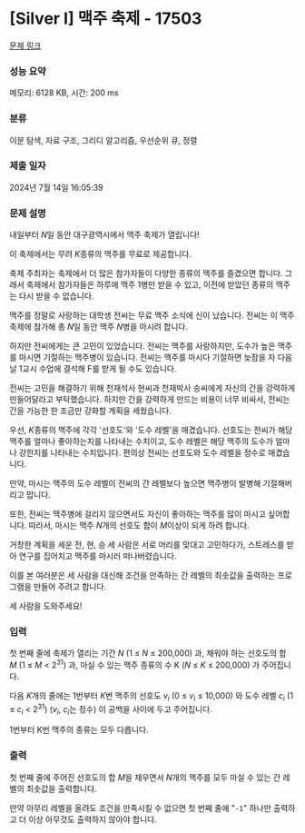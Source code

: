 # [Silver I] 맥주 축제 - 17503 

[문제 링크](https://www.acmicpc.net/problem/17503) 

### 성능 요약

메모리: 6128 KB, 시간: 200 ms

### 분류

이분 탐색, 자료 구조, 그리디 알고리즘, 우선순위 큐, 정렬

### 제출 일자

2024년 7월 14일 16:05:39

### 문제 설명

<p>내일부터 <em>N</em>일 동안 대구광역시에서 맥주 축제가 열립니다!</p>

<p>이 축제에서는 무려 <em>K</em>종류의 맥주를 무료로 제공합니다.</p>

<p>축제 주최자는 축제에서 더 많은 참가자들이 다양한 종류의 맥주를 즐겼으면 합니다. 그래서 축제에서 참가자들은 하루에 맥주 1병만 받을 수 있고, 이전에 받았던 종류의 맥주는 다시 받을 수 없습니다.</p>

<p>맥주를 정말로 사랑하는 대학생 전씨는 무료 맥주 소식에 신이 났습니다. 전씨는 이 맥주 축제에 참가해 총 <em>N</em>일 동안 맥주 <em>N</em>병을 마시려 합니다.</p>

<p>하지만 전씨에게는 큰 고민이 있었습니다. 전씨는 맥주를 사랑하지만, 도수가 높은 맥주를 마시면 기절하는 맥주병이 있습니다. 전씨는 맥주를 마시다 기절하면 늦잠을 자 다음 날 1교시 수업에 결석해 F를 받게 될 수도 있습니다.</p>

<p>전씨는 고민을 해결하기 위해 천재석사 현씨과 천재박사 승씨에게 자신의 간을 강력하게 만들어달라고 부탁했습니다. 하지만 간을 강력하게 만드는 비용이 너무 비싸서, 전씨는 간을 가능한 한 조금만 강화할 계획을 세웠습니다.</p>

<p>우선, <em>K</em>종류의 맥주에 각각 '선호도'와 '도수 레벨'을 매겼습니다. 선호도는 전씨가 해당 맥주를 얼마나 좋아하는지를 나타내는 수치이고, 도수 레벨은 해당 맥주의 도수가 얼마나 강한지를 나타내는 수치입니다. 편의상 전씨는 선호도와 도수 레벨을 정수로 매겼습니다.</p>

<p>만약, 마시는 맥주의 도수 레벨이 전씨의 간 레벨보다 높으면 맥주병이 발병해 기절해버리고 맙니다.</p>

<p>또한, 전씨는 맥주병에 걸리지 않으면서도 자신이 좋아하는 맥주를 많이 마시고 싶어합니다. 따라서, 마시는 맥주 <em>N</em>개의 선호도 합이 <em>M</em>이상이 되게 하려 합니다.</p>

<p>거창한 계획을 세운 전, 현, 승 세 사람은 서로 머리를 맞대고 고민하다가, 스트레스를 받아 연구를 집어치고 맥주를 마시러 떠나버렸습니다.</p>

<p>이를 본 여러분은 세 사람을 대신해 조건을 만족하는 간 레벨의 최솟값을 출력하는 프로그램을 만들어 주려고 합니다.</p>

<p>세 사람을 도와주세요!</p>

### 입력 

 <p>첫 번째 줄에 축제가 열리는 기간 <em>N</em> (1 ≤ <em>N</em> ≤ 200,000) 과, 채워야 하는 선호도의 합 <em>M</em> (1 ≤ <em>M</em> < 2<sup>31</sup>) 과, 마실 수 있는 맥주 종류의 수 K (<em>N</em> ≤ <em>K</em> ≤ 200,000) 가 주어집니다.</p>

<p>다음 <em>K</em>개의 줄에는 1번부터 <em>K</em>번 맥주의 선호도 <em>v<sub>i</sub></em> (0 ≤ <em>v<sub>i</sub></em> ≤ 10,000) 와 도수 레벨 <em>c<sub>i</sub></em> (1 ≤ <em>c<sub>i</sub></em> < 2<sup>31</sup>) (<em>v<sub>i</sub></em>, <em>c<sub>i</sub></em>는 정수) 이 공백을 사이에 두고 주어집니다.</p>

<p>1번부터 K번 맥주의 종류는 모두 다릅니다.</p>

### 출력 

 <p>첫 번째 줄에 주어진 선호도의 합 <em>M</em>을 채우면서 <em>N</em>개의 맥주를 모두 마실 수 있는 간 레벨의 최솟값을 출력합니다.</p>

<p>만약 아무리 레벨을 올려도 조건을 만족시킬 수 없으면 첫 번째 줄에 "<code>-1</code>" 하나만 출력하고 더 이상 아무것도 출력하지 않아야 합니다.</p>

